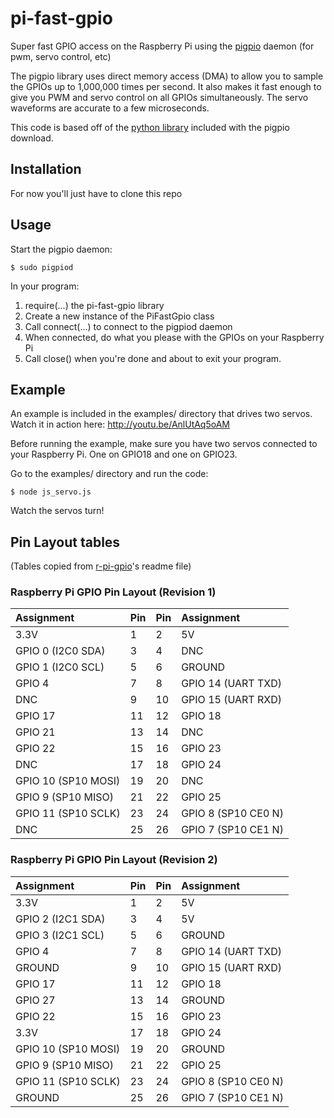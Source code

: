 pi-fast-gpio
============

Super fast GPIO access on the Raspberry Pi using the 
[pigpio](http://abyz.co.uk/rpi/pigpio/index.html) daemon (for pwm, servo
control, etc)

The pigpio library uses direct memory access (DMA) to allow you to sample
the GPIOs up to 1,000,000 times per second. It also makes it fast enough to
give you PWM and servo control on all GPIOs simultaneously. The servo
waveforms are accurate to a few microseconds.

This code is based off of the [python library](http://abyz.co.uk/rpi/pigpio/python.html)
included with the pigpio download.

Installation
------------

For now you'll just have to clone this repo

Usage
-----

Start the pigpio daemon:

    $ sudo pigpiod

In your program:

 1. require(...) the pi-fast-gpio library
 2. Create a new instance of the PiFastGpio class
 3. Call connect(...) to connect to the pigpiod daemon
 4. When connected, do what you please with the GPIOs on your Raspberry Pi
 5. Call close() when you're done and about to exit your program.

Example
-------

An example is included in the examples/ directory that drives two servos.
Watch it in action here: http://youtu.be/AnlUtAq5oAM

Before running the example, make sure you have two servos connected to your
Raspberry Pi. One on GPIO18 and one on GPIO23.

Go to the examples/ directory and run the code:

    $ node js_servo.js

Watch the servos turn!

Pin Layout tables
-----------------

(Tables copied from [r-pi-gpio](https://github.com/clebert/r-pi-gpio)'s readme file)

### Raspberry Pi GPIO Pin Layout (Revision 1)

| Assignment          | Pin | Pin | Assignment          |
| :------------------ | :-- | :-- | :------------------ |
| 3.3V                | 1   | 2   | 5V                  |
| GPIO 0 (I2C0 SDA)   | 3   | 4   | DNC                 |
| GPIO 1 (I2C0 SCL)   | 5   | 6   | GROUND              |
| GPIO 4              | 7   | 8   | GPIO 14 (UART TXD)  |
| DNC                 | 9   | 10  | GPIO 15 (UART RXD)  |
| GPIO 17             | 11  | 12  | GPIO 18             |
| GPIO 21             | 13  | 14  | DNC                 |
| GPIO 22             | 15  | 16  | GPIO 23             |
| DNC                 | 17  | 18  | GPIO 24             |
| GPIO 10 (SP10 MOSI) | 19  | 20  | DNC                 |
| GPIO 9  (SP10 MISO) | 21  | 22  | GPIO 25             |
| GPIO 11 (SP10 SCLK) | 23  | 24  | GPIO 8 (SP10 CE0 N) |
| DNC                 | 25  | 26  | GPIO 7 (SP10 CE1 N) |

### Raspberry Pi GPIO Pin Layout (Revision 2)

| Assignment          | Pin | Pin | Assignment          |
| :------------------ | :-- | :-- | :------------------ |
| 3.3V                | 1   | 2   | 5V                  |
| GPIO 2 (I2C1 SDA)   | 3   | 4   | 5V                  |
| GPIO 3 (I2C1 SCL)   | 5   | 6   | GROUND              |
| GPIO 4              | 7   | 8   | GPIO 14 (UART TXD)  |
| GROUND              | 9   | 10  | GPIO 15 (UART RXD)  |
| GPIO 17             | 11  | 12  | GPIO 18             |
| GPIO 27             | 13  | 14  | GROUND              |
| GPIO 22             | 15  | 16  | GPIO 23             |
| 3.3V                | 17  | 18  | GPIO 24             |
| GPIO 10 (SP10 MOSI) | 19  | 20  | GROUND              |
| GPIO 9  (SP10 MISO) | 21  | 22  | GPIO 25             |
| GPIO 11 (SP10 SCLK) | 23  | 24  | GPIO 8 (SP10 CE0 N) |
| GROUND              | 25  | 26  | GPIO 7 (SP10 CE1 N) |
